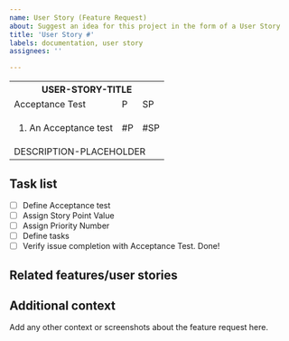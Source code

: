 ```yaml
---
name: User Story (Feature Request)
about: Suggest an idea for this project in the form of a User Story
title: 'User Story #'
labels: documentation, user story
assignees: ''

---
```


<!-- ==== Template for User Story Checklist ====

-- In the HTML table --
1. Please name a feature that would enhance the user's experience from the first-person point of view. Replace the USER-STORY-TITLE with the name.
2. Describe the feature. Replace DESCRIPTION-PLACEHOLDER with a concise description of what that feature would do and add to the user's experience.
3. Write the acceptance test(s). Those are the validation requirements that must be met to consider the issue to be closed.

Note: The priority and story point value will be evaluated as a group.

-- In the Markdown section --
4. Describe any related features or user stories. Doing so will help us create epics more easily.
5. List the tasks to be performed to complete the user story.

-- Finally --
6. Label the issue
7. Add new user story to wiki

 ==================================-->

<table>
  <tr>
    <th colspan="3">USER-STORY-TITLE</th>
  </tr>
  <tr>
    <td>Acceptance Test</td>
   <td><span title="Priority">P</span></td>
   <td><span title="Story Point">SP</span></td>
  </tr>
  <tr>
    <td>
        <ol>
<!--~~~~~ LIST ACCEPTANCE TEST ~~~~~-->
            <li>An Acceptance test</li>
        </ol>
    </td>
<!--~~~~~ ENTER-PRIORITY-NUMBER ~~~~~-->
    <td>#P</td>
<!--~~~~~ ENTER-STORY-POINT-VALUE ~~~~~-->
    <td>#SP</td>
  </tr>
  <tr>
<!--~~~~~ UPDATE-DESCRIPTION ~~~~~ -->
    <td colspan="3">DESCRIPTION-PLACEHOLDER</td>
  </tr>
</table>

<!--================
Start of Markdown Section
==================-->

## Task list

<!--~~~~HELPER~~~~~
Use checkboxes like this:
- [ ] Task 1 (Add link to issue number if needed)
- [ ] Task 2 (@ people assigned to the task
~~~~~~~~~~~~~~~~~~~~-->

- [ ] Define Acceptance test
- [ ] Assign Story Point Value
- [ ] Assign Priority Number
- [ ] Define tasks
- [ ] Verify issue completion with Acceptance Test. Done!

## Related features/user stories

<!--~~~~HELPER~~~~~
Use bullet points like this:
* Related feature [#A]
* Related issue number [#B]
~~~~~~~~~~~~~~~~~~~~-->

## Additional context
Add any other context or screenshots about the feature request here.
